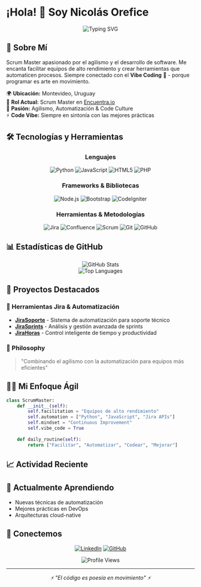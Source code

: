 # ¡Hola! 👋 Soy Nicolás Orefice

<div align="center">
  <img src="https://readme-typing-svg.herokuapp.com?font=Fira+Code&weight=500&size=28&pause=1000&color=2E9EF7&center=true&vCenter=true&random=false&width=700&lines=Scrum+Master+%40+Encuentra.io;Entusiasta+del+Agilismo;Code+Vibe+%F0%9F%92%BB;Montevideo%2C+Uruguay" alt="Typing SVG" />
</div>

## 🚀 Sobre Mí

Scrum Master apasionado por el agilismo y el desarrollo de software. Me encanta facilitar equipos de alto rendimiento y crear herramientas que automaticen procesos.
Siempre conectado con el **Vibe Coding** 🎵 - porque programar es arte en movimiento.

🌍 **Ubicación:** Montevideo, Uruguay  
💼 **Rol Actual:** Scrum Master en [Encuentra.io](https://encuentra.io)  
🎯 **Pasión:** Agilismo, Automatización & Code Culture  
⚡ **Code Vibe:** Siempre en sintonía con las mejores prácticas

## 🛠️ Tecnologías y Herramientas

<div align="center">

### Lenguajes
![Python](https://img.shields.io/badge/Python-3776AB?style=for-the-badge&logo=python&logoColor=white)
![JavaScript](https://img.shields.io/badge/JavaScript-F7DF1E?style=for-the-badge&logo=javascript&logoColor=black)
![HTML5](https://img.shields.io/badge/HTML5-E34F26?style=for-the-badge&logo=html5&logoColor=white)
![PHP](https://img.shields.io/badge/PHP-777BB4?style=for-the-badge&logo=php&logoColor=white)

### Frameworks & Bibliotecas
![Node.js](https://img.shields.io/badge/Node.js-43853D?style=for-the-badge&logo=node.js&logoColor=white)
![Bootstrap](https://img.shields.io/badge/Bootstrap-563D7C?style=for-the-badge&logo=bootstrap&logoColor=white)
![CodeIgniter](https://img.shields.io/badge/CodeIgniter-EF4223?style=for-the-badge&logo=codeigniter&logoColor=white)

### Herramientas & Metodologías
![Jira](https://img.shields.io/badge/Jira-0052CC?style=for-the-badge&logo=jira&logoColor=white)
![Confluence](https://img.shields.io/badge/Confluence-172BF4?style=for-the-badge&logo=confluence&logoColor=white)
![Scrum](https://img.shields.io/badge/Scrum-6DB33F?style=for-the-badge&logo=scrumalliance&logoColor=white)
![Git](https://img.shields.io/badge/Git-F05032?style=for-the-badge&logo=git&logoColor=white)
![GitHub](https://img.shields.io/badge/GitHub-181717?style=for-the-badge&logo=github&logoColor=white)

</div>

## 📊 Estadísticas de GitHub

<div align="center">
  <img src="https://github-readme-stats.vercel.app/api?username=norefice&show_icons=true&theme=tokyonight&hide_border=true&count_private=true" alt="GitHub Stats" />
</div>

<div align="center">
  <img src="https://github-readme-stats.vercel.app/api/top-langs/?username=norefice&layout=compact&theme=tokyonight&hide_border=true" alt="Top Languages" />
</div>

## 🎯 Proyectos Destacados

### 🔧 Herramientas Jira & Automatización
- **[JiraSoporte](https://github.com/norefice/JiraSoporte)** - Sistema de automatización para soporte técnico
- **[JiraSprints](https://github.com/norefice/JiraSprints)** - Análisis y gestión avanzada de sprints
- **[JiraHoras](https://github.com/norefice/JiraHoras)** - Control inteligente de tiempo y productividad

### 🚀 Philosophy
> "Combinando el agilismo con la automatización para equipos más eficientes"

## 🏃‍♂️ Mi Enfoque Ágil

```python
class ScrumMaster:
    def __init__(self):
        self.facilitation = "Equipos de alto rendimiento"
        self.automation = ["Python", "JavaScript", "Jira APIs"]
        self.mindset = "Continuous Improvement"
        self.vibe_code = True
    
    def daily_routine(self):
        return ["Facilitar", "Automatizar", "Codear", "Mejorar"]
```

## 📈 Actividad Reciente

<!--START_SECTION:activity-->
<!--END_SECTION:activity-->

## 🌱 Actualmente Aprendiendo

- Nuevas técnicas de automatización
- Mejores prácticas en DevOps
- Arquitecturas cloud-native

## 💬 Conectemos

<div align="center">

[![LinkedIn](https://img.shields.io/badge/LinkedIn-0077B5?style=for-the-badge&logo=linkedin&logoColor=white)](https://www.linkedin.com/in/norefice/)
[![GitHub](https://img.shields.io/badge/GitHub-181717?style=for-the-badge&logo=github&logoColor=white)](https://github.com/norefice)

</div>

<div align="center">
  <img src="https://komarev.com/ghpvc/?username=norefice&color=blue&style=flat-square&label=Visitas+al+Perfil" alt="Profile Views" />
</div>

---

<div align="center">
  <i>⚡ "El código es poesía en movimiento" ⚡</i>
</div>
